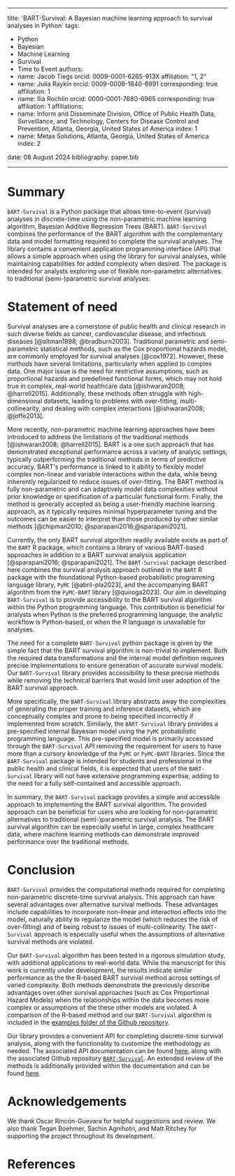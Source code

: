 
---
title: 'BART-Survival: A Bayesian machine learning approach to survival analyses in Python'
tags:
  - Python
  - Bayesian 
  - Machine Learning
  - Survival
  - Time to Event
authors:
  - name: Jacob Tiegs
    orcid: 0009-0001-6265-913X
    affiliation: "1, 2" 
  - name: Julia Raykin
    orcid: 0009-0006-1840-6991
    corresponding: true 
    affiliation: 1
  - name: Ilia Rochlin
    orcid: 0000-0001-7680-6965
    corresponding: true 
    affiliation: 1
affiliations:
 - name: Inform and Disseminate Division, Office of Public Health Data, Surveillance, and Technology, Centers for Disease Control and Prevention, Atlanta, Georgia, United States of America
   index: 1
 - name: Metas Solutions, Atlanta, Georgia, United States of America
   index: 2

date: 08 August 2024
bibliography: paper.bib

---

# Summary

`BART-Survival` is a Python package that allows time-to-event (survival) analyses in discrete-time using the non-parametric machine learning algorithm, Bayesian Additive Regression Trees (BART). `BART-Survival` combines the performance of the BART algorithm with the complementary data and model formatting required to complete the survival analyses. The library contains a convenient application programming interface (API) that allows a simple approach when using the library for survival analyses, while maintaining capabilities for added complexity when desired. The package is intended for analysts exploring use of flexible non-parametric alternatives to traditional (semi-)parametric survival analyses. 

# Statement of need

Survival analyses are a cornerstone of public health and clinical research in such diverse fields as cancer, cardiovascular disease, and infectious diseases [@altman1998; @bradburn2003]. Traditional parametric and semi-parametric statistical methods, such as the Cox proportional hazards model, are commonly employed for survival analyses [@cox1972]. However, these methods have several limitations, particularly when applied to complex data. One major issue is the need for restrictive assumptions, such as proportional hazards and predefined functional forms, which may not hold true in complex, real-world healthcare data [@ishwaran2008; @harrell2015]. Additionally, these methods often struggle with high-dimensional datasets, leading to problems with over-fitting, multi-collinearity, and dealing with complex interactions [@ishwaran2008; @joffe2013].

More recently, non-parametric machine learning approaches have been introduced to address the limitations of the traditional methods [@ishwaran2008; @harrell2015]. BART is a one such approach that has demonstrated exceptional performance across a variety of analytic settings, typically outperforming the traditional methods in terms of predictive accuracy. BART's performance is linked to it ability to flexibly model complex non-linear and variable interactions within the data, while being inherently regularized to reduce issues of over-fitting. The BART method is fully non-parametric and can adaptively model data complexities without prior knowledge or specification of a particular functional form. Finally, the method is generally accepted as being a user-friendly machine learning approach, as it typically requires minimal hyperparameter tuning and the outcomes can be easier to interpret than those produced by other similar methods [@chipman2010; @sparapani2016;@sparapani2021]. 

Currently, the only BART survival algorithm readily available exists as part of the `BART` R package, which contains a library of various BART-based approaches in addition to a BART survival analysis application [@sparapani2016; @sparapani2021]. The `BART-Survival` package described here combines the survival analysis approach outlined in the `BART` R package with the foundational Python-based probabilistic programming language library, `PyMC` [@abril-pla2023], and the accompanying BART algorithm from the `PyMC-BART` library [@quiroga2023].
Our aim in developing `BART-Survival` is to provide accessibility to the BART survival algorithm within the Python programming language. This contribution is beneficial for analysts when Python is the preferred programming language, the analytic workflow is Python-based, or when the R language is unavailable for analyses. 

The need for a complete `BART-Survival` python package is given by the simple fact that the BART survival algorithm is non-trivial to implement. Both the required data transformations and the internal model definition requires precise implementations to ensure generation of accurate survival models. Our `BART-Survival` library provides accessibility to these precise methods while removing the technical barriers that would limit user adoption of the BART survival approach.

More specifically, the `BART-Survival` library abstracts away the complexities of generating the proper training and inference datasets, which are conceptually complex and prone to  being specified incorrectly if implemented from scratch. Similarly, the `BART-Survival` library provides a pre-specified internal Bayesian model using the `PyMC` probabilistic programming language. This pre-specified model is primarily accessed through the `BART-Survival` API removing the requirement for users to have more than a cursory knowledge of the `PyMC` or `PyMC-BART` libraries. Since the `BART-Survival` package is intended for students and professional in the public health and clinical fields, it is expected that users of the `BART-Survival` library will not have extensive programming expertise, adding to the need for a fully self-contained and accessible approach.


In summary, the `BART-Survival` package provides a simple and accessible approach to implementing the BART survival algorithm. The provided approach can be beneficial for users who are looking for non-parametric alternatives to traditional (semi-)parametric survival analysis. The BART survival algorithm can be especially useful in large, complex healthcare data, where machine learning methods can demonstrate improved performance over the traditional methods. 

# Conclusion 

`BART-Survival` provides the computational methods required for completing non-parametric discrete-time survival analysis. This approach can have several advantages over alternative survival methods. These advantages include capabilities to incorporate non-linear and interaction effects into the model, naturally ability to regularize the model (which reduces the risk of over-fitting) and of being robust to issues of multi-collinearity. The `BART-Survival` approach is especially useful when the assumptions of alternative survival methods are violated. 

Our `BART-Survival` algorithm has been tested in a rigorous simulation study, with additional applications to real-world data. While the manuscript for this work is currently under development, the results indicate similar performance as the the R-based BART survival method across settings of varied complexity. Both methods demonstrate the previously describe advantages over other survival approaches (such as Cox Proportional Hazard Models) when the relationships within the data becomes more complex or assumptions of the these other models are violated. A comparison of the R-based method and our `BART-Survival` algorithm is included in the [examples folder of the Github repository](https://github.com/CDCgov/BART-Survival/blob/main/examples/pbart_rbart_comparison/lung.ipynb).

Our library provides a convenient API for completing discrete-time survival analysis, along with the functionality to customize the methodology as needed. The associated API documentation can be found [here](https://cdcgov.github.io/BART-Survival/build/html/index.html), along with the associated Github repository [`BART-Survival`](https://github.com/CDCgov/BART-Survival). An extended review of the methods is additionally provided within the documentation and can be found [here](https://cdcgov.github.io/BART-Survival/build/html/methods.html).


# Acknowledgements

We thank Oscar Rincón-Guevara for helpful suggestions and review. We also thank Tegan Boehmer, Sachin Agnihotri, and Matt Ritchey for supporting the project throughout its development.

# References